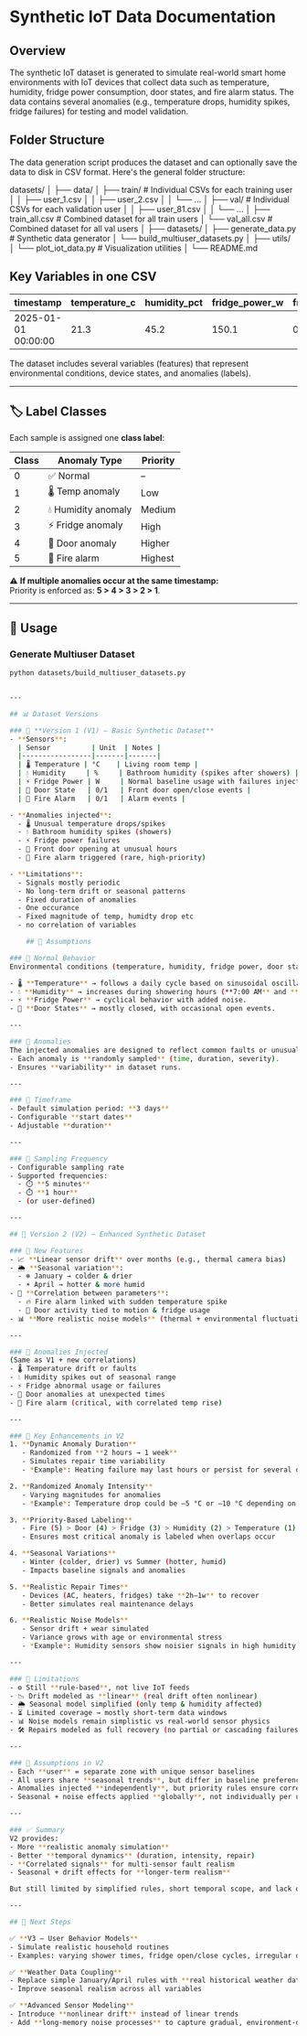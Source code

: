 # Synthetic IoT Data Documentation

## Overview

The synthetic IoT dataset is generated to simulate real-world smart home environments with IoT devices that collect data such as temperature, humidity, fridge power consumption, door states, and fire alarm status. The data contains several anomalies (e.g., temperature drops, humidity spikes, fridge failures) for testing and model validation.

## Folder Structure

The data generation script produces the dataset and can optionally save the data to disk in CSV format. Here's the general folder structure:


datasets/
│
├── data/
│   ├── train/                # Individual CSVs for each training user
│   │   ├── user_1.csv
│   │   ├── user_2.csv
│   │   └── ...
│   ├── val/                  # Individual CSVs for each validation user
│   │   ├── user_81.csv
│   │   └── ...
│   ├── train_all.csv         # Combined dataset for all train users
│   └── val_all.csv           # Combined dataset for all val users
│
├── datasets/
│   ├── generate_data.py      # Synthetic data generator
│   └── build_multiuser_datasets.py
│
├── utils/
│   └── plot_iot_data.py      # Visualization utilities
│
└── README.md

## Key Variables in one CSV

| timestamp           | temperature_c | humidity_pct | fridge_power_w | front_door_open | fire_alarm | fire_alarm |
|---------------------|---------------|--------------|----------------|-----------------|------------|------------|
| 2025-01-01 00:00:00 | 21.3          | 45.2         | 150.1          | 0               | 0          | 0-5        |

The dataset includes several variables (features) that represent environmental conditions, device states, and anomalies (labels).

---

## 🏷️ Label Classes

Each sample is assigned one **class label**:

| Class | Anomaly Type              | Priority |
|-------|---------------------------|----------|
| 0     | ✅ Normal                 | –        |
| 1     | 🌡️ Temp anomaly          | Low      |
| 2     | 💧 Humidity anomaly       | Medium   |
| 3     | ⚡ Fridge anomaly         | High     |
| 4     | 🚪 Door anomaly           | Higher   |
| 5     | 🔔 Fire alarm             | Highest  |

⚠️ **If multiple anomalies occur at the same timestamp:**  
Priority is enforced as: **5 > 4 > 3 > 2 > 1**.  

---

## 🚀 Usage

### Generate Multiuser Dataset
```bash
python datasets/build_multiuser_datasets.py


---

## 📊 Dataset Versions

### 🔹 **Version 1 (V1) – Basic Synthetic Dataset**
- **Sensors**:  
  | Sensor          | Unit  | Notes |
  |-----------------|-------|-------|
  | 🌡️ Temperature | °C    | Living room temp |
  | 💧 Humidity     | %     | Bathroom humidity (spikes after showers) |
  | ⚡ Fridge Power | W     | Normal baseline usage with failures injected |
  | 🚪 Door State   | 0/1   | Front door open/close events |
  | 🔔 Fire Alarm   | 0/1   | Alarm events |

- **Anomalies injected**:
  - 🌡️ Unusual temperature drops/spikes
  - 💧 Bathroom humidity spikes (showers)
  - ⚡ Fridge power failures
  - 🚪 Front door opening at unusual hours
  - 🔔 Fire alarm triggered (rare, high-priority)

- **Limitations**:
  - Signals mostly periodic  
  - No long-term drift or seasonal patterns  
  - Fixed duration of anomalies
  - One occurance
  - Fixed magnitude of temp, humidty drop etc
  - no correlation of variables

    ## 📌 Assumptions

### 🔹 Normal Behavior
Environmental conditions (temperature, humidity, fridge power, door states) follow predictable patterns that mimic real-world behavior:

- 🌡️ **Temperature** → follows a daily cycle based on sinusoidal oscillation.  
- 💧 **Humidity** → increases during showering hours (**7:00 AM** and **7:00 PM**).  
- ⚡ **Fridge Power** → cyclical behavior with added noise.  
- 🚪 **Door States** → mostly closed, with occasional open events.

---

### 🔹 Anomalies
The injected anomalies are designed to reflect common faults or unusual events in a smart home environment:  
- Each anomaly is **randomly sampled** (time, duration, severity).  
- Ensures **variability** in dataset runs.  

---

### 🔹 Timeframe
- Default simulation period: **3 days**  
- Configurable **start dates**  
- Adjustable **duration**  

---

### 🔹 Sampling Frequency
- Configurable sampling rate  
- Supported frequencies:  
  - ⏱️ **5 minutes**  
  - ⏱️ **1 hour**  
  - (or user-defined)

---

## 📌 Version 2 (V2) – Enhanced Synthetic Dataset

### 🔹 New Features
- 📈 **Linear sensor drift** over months (e.g., thermal camera bias)  
- 🌦️ **Seasonal variation**:  
  - ❄️ January → colder & drier  
  - ☀️ April → hotter & more humid  
- 🔗 **Correlation between parameters**:  
  - 🔥 Fire alarm linked with sudden temperature spike  
  - 🚪 Door activity tied to motion & fridge usage  
- 📊 **More realistic noise models** (thermal + environmental fluctuations)

---

### 🔹 Anomalies Injected
(Same as V1 + new correlations)
- 🌡️ Temperature drift or faults  
- 💧 Humidity spikes out of seasonal range  
- ⚡ Fridge abnormal usage or failures  
- 🚪 Door anomalies at unexpected times  
- 🔔 Fire alarm (critical, with correlated temp rise)  

---

### 🔹 Key Enhancements in V2
1. **Dynamic Anomaly Duration**  
   - Randomized from **2 hours → 1 week**  
   - Simulates repair time variability  
   - *Example*: Heating failure may last hours or persist for several days  

2. **Randomized Anomaly Intensity**  
   - Varying magnitudes for anomalies  
   - *Example*: Temperature drop could be –5 °C or –10 °C depending on fault severity  

3. **Priority-Based Labeling**  
   - Fire (5) > Door (4) > Fridge (3) > Humidity (2) > Temperature (1)  
   - Ensures most critical anomaly is labeled when overlaps occur  

4. **Seasonal Variations**  
   - Winter (colder, drier) vs Summer (hotter, humid)  
   - Impacts baseline signals and anomalies  

5. **Realistic Repair Times**  
   - Devices (AC, heaters, fridges) take **2h–1w** to recover  
   - Better simulates real maintenance delays  

6. **Realistic Noise Models**  
   - Sensor drift + wear simulated  
   - Variance grows with age or environmental stress  
   - *Example*: Humidity sensors show noisier signals in high humidity  

---

### 🔹 Limitations
- ⚙️ Still **rule-based**, not live IoT feeds  
- 📉 Drift modeled as **linear** (real drift often nonlinear)  
- 🌦️ Seasonal model simplified (only temp & humidity affected)  
- ⏳ Limited coverage → mostly short-term data windows  
- 📊 Noise models remain simplistic vs real-world sensor physics  
- 🛠️ Repairs modeled as full recovery (no partial or cascading failures)  

---

### 📌 Assumptions in V2
- Each **user** = separate zone with unique sensor baselines  
- All users share **seasonal trends**, but differ in baseline preferences + variances  
- Anomalies injected **independently**, but priority rules ensure correct class labeling  
- Seasonal + noise effects applied **globally**, not individually per user behavior  

---

### ✅ Summary
V2 provides:
- More **realistic anomaly simulation**  
- Better **temporal dynamics** (duration, intensity, repair)  
- **Correlated signals** for multi-sensor fault realism  
- Seasonal + drift effects for **longer-term realism**  

But still limited by simplified rules, short temporal scope, and lack of complex inter-user behaviors.

---

## 🚀 Next Steps

✅ **V3 – User Behavior Models**  
- Simulate realistic household routines  
- Examples: varying shower times, fridge open/close cycles, irregular door activity  

✅ **Weather Data Coupling**  
- Replace simple January/April rules with **real historical weather data**  
- Improve seasonal realism across all variables  

✅ **Advanced Sensor Modeling**  
- Introduce **nonlinear drift** instead of linear trends  
- Add **long-memory noise processes** to capture gradual, environment-driven degradation  






